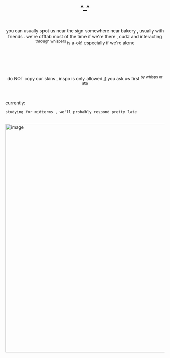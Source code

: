 ## <p align="center"> ^_^ </p>
<br>    <p align="center">
 you can usually spot us near the sign somewhere near bakery , usually with friends . we're offtab most of the time if we're there , cudz and interacting <sup> through whispers </sup>  is a-ok! especially if we're alone
</p>  <br>
<br>    <p align="center">

</p>  <br>

<p align="center">
  do NOT copy our skins , inspo is only allowed  <ins>if</ins> you ask us first <sup>by whisps or ata</sup>
</p>  <br>

 currently:   <br>
                                                  
```
studying for midterms , we'll probably respond pretty late
```
<br>











<img width="1280" height="720" alt="image" src="https://github.com/user-attachments/assets/1890e49d-dcaf-4408-9ee4-2124de259fa6" />

